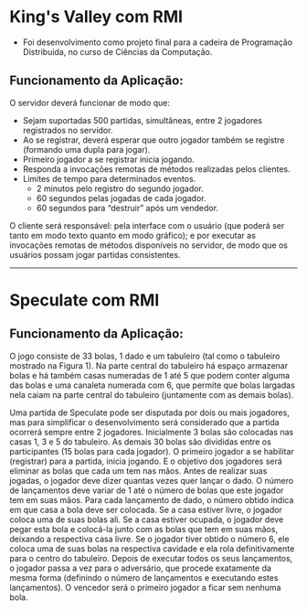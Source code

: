# King's Valley com RMI

- Foi desenvolvimento como projeto final para a cadeira de Programação Distribuida, no curso de Ciências da Computação.

## Funcionamento da Aplicação:
O servidor deverá funcionar de modo que:
- Sejam suportadas 500 partidas, simultâneas, entre 2 jogadores registrados no servidor.
- Ao se registrar, deverá esperar que outro jogador também se registre (formando uma dupla para jogar).
- Primeiro jogador a se registrar inicia jogando.
- Responda a invocações remotas de métodos realizadas pelos clientes.
- Limites de tempo para determinados eventos.
  - 2 minutos pelo registro do segundo jogador.
  - 60 segundos pelas jogadas de cada jogador.
  - 60 segundos para “destruir” após um vendedor.
      
O cliente será responsável: pela interface com o usuário (que poderá ser tanto em modo texto quanto
em modo gráfico); e por executar as invocações remotas de métodos disponíveis no servidor, de
modo que os usuários possam jogar partidas consistentes.


----------------------------------------------------------------------------------

# Speculate com RMI

## Funcionamento da Aplicação:

O jogo consiste de 33 bolas, 1 dado e um tabuleiro (tal como o tabuleiro mostrado na Figura 1). Na
parte central do tabuleiro há espaço armazenar bolas e há também casas numeradas de 1 até 5 que
podem conter alguma das bolas e uma canaleta numerada com 6, que permite que bolas largadas nela
caiam na parte central do tabuleiro (juntamente com as demais bolas).


Uma partida de Speculate pode ser disputada por dois ou mais jogadores, mas para simplificar o
desenvolvimento será considerado que a partida ocorrerá sempre entre 2 jogadores. Inicialmente 3
bolas são colocadas nas casas 1, 3 e 5 do tabuleiro. As demais 30 bolas são divididas entre os
participantes (15 bolas para cada jogador).
O primeiro jogador a se habilitar (registrar) para a partida, inicia jogando. E o objetivo dos jogadores
será eliminar as bolas que cada um tem nas mãos. Antes de realizar suas jogadas, o jogador deve dizer
quantas vezes quer lançar o dado. O número de lançamentos deve variar de 1 até o número de bolas que
este jogador tem em suas mãos. Para cada lançamento de dado, o número obtido indica em que casa a
bola deve ser colocada. Se a casa estiver livre, o jogador coloca uma de suas bolas ali. Se a casa estiver
ocupada, o jogador deve pegar esta bola e colocá-la junto com as bolas que tem em suas mãos,
deixando a respectiva casa livre. Se o jogador tiver obtido o número 6, ele coloca uma de suas bolas na
respectiva cavidade e ela rola definitivamente para o centro do tabuleiro.
Depois de executar todos os seus lançamentos, o jogador passa a vez para o adversário, que procede
exatamente da mesma forma (definindo o número de lançamentos e executando estes lançamentos).
O vencedor será o primeiro jogador a ficar sem nenhuma bola.


